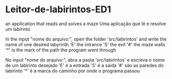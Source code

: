# Leitor-de-labirintos-ED1
an application that reads and solves a maze
Uma aplicação que lê e resolve um labirinto

In the input "nome do arquivo:", open the folder 'src/labirintos' and write the name of one desired labyrinth
'E' the intrance
'S' the exit
'#' the maze walls
'*' is the mark of the path the program went through

No input "nome do arquivo:", abra a pasta 'src/labirintos' e escreva o nome de um labirinto desejado
'E' é a entrada
'S' é a saida
'#' são as paredes do labirinto
'*' é a marca do caminho por onde o programa passou
